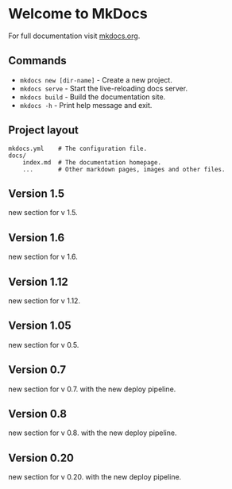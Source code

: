 # Welcome to MkDocs

For full documentation visit [mkdocs.org](https://www.mkdocs.org).

## Commands

* `mkdocs new [dir-name]` - Create a new project.
* `mkdocs serve` - Start the live-reloading docs server.
* `mkdocs build` - Build the documentation site.
* `mkdocs -h` - Print help message and exit.

## Project layout

    mkdocs.yml    # The configuration file.
    docs/
        index.md  # The documentation homepage.
        ...       # Other markdown pages, images and other files.

## Version 1.5

new section for v 1.5.

## Version 1.6

new section for v 1.6.

## Version 1.12

new section for v 1.12.

## Version 1.05

new section for v 0.5.

## Version 0.7

new section for v 0.7.
with the new deploy pipeline.

## Version 0.8

new section for v 0.8.
with the new deploy pipeline.

## Version 0.20

new section for v 0.20.
with the new deploy pipeline.

